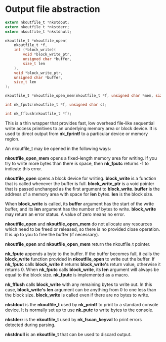# Output file abstraction

```c
extern nkoutfile_t *nkstdout;
extern nkoutfile_t *nkstderr;
extern nkoutfile_t *nkstdnull;

nkoutfile_t *nkoutfile_open(
    nkoutfile_t *f,
    int (*block_write)(
        void *block_write_ptr,
        unsigned char *buffer,
        size_t len
    ),
    void *block_write_ptr,
    unsigned char *buffer,
    size_t len
);

nkoutfile_t *nkoutfile_open_mem(nkoutfile_t *f, unsigned char *mem, size_t size);

int nk_fputc(nkoutfile_t *f, unsigned char c);

int nk_fflush(nkoutfile_t *f);
```

This is a thin wrapper that provides fast, low overhead file-like
sequential write access primitives to an underlying memory area or block
device.  It is used to direct output from __nk_fprintf__ to a particular
device or memory region.

An nkoutfile_t may be opened in the following ways:

__nkoutfile_open_mem__ opens a fixed-length memory area for writing.  If you
try to write more bytes than there is space, then __nk_fputc__ returns -1 to
indicate this error.

__nkoutfile_open__ opens a block device for writing.  __block_write__ is a
function that is called whenever the buffer is full.  __block_write_ptr__ is
a void pointer that is passed unchanged as the first argument to
__block_write__.  __buffer__ is the address of a memory area with space for
__len__ bytes.  __len__ is the block size.

When __block_write__ is called, its __buffer__ argument has the start of the
write buffer, and its __len__ argument has the number of bytes to write. 
__block_write__ may return an error status.  A value of zero means no error.

__nkoutfile_open__ and __nkoutfile_open_mem__ do not allocate any resources
which need to be freed or released, so there is no provided close operation. 
It is up to you to free the buffer (if necessary).

__nkoutfile_open__ and __nkoutfile_open_mem__ return the nkoutfile_t
pointer.

__nk_fputc__ appends a byte to the buffer.  If the buffer becomes full, it
calls the __block_write__ function provided in __nkoutfile_open__ to write
out the buffer.  If __nk_fputc__ calls __block_write__ it returns
__block_write's__ return value, otherwise it returns 0.  When __nk_fputc__
calls __block_write__, its __len__ argument will always be equal to the
block size.  __nk_fputc__ is implemented as a macro.

__nk_fflush__ calls __block_write__ with any remaining bytes to write out. 
In this case, __block_write's__ __len__ argument can be anything from 0 to
one less than the block size.  __block_write__ is called even if there are
no bytes to write.

__nkstdout__ is the __nkoutfile_t__ used by __nk_printf__ to print to a
standard console device.  It is normally set up to use __nk_putc__ to write
bytes to the console.

__nkstderr__ is the __nkoutfile_t__ used by __nk_fscan_keyval__ to print
errors detected during parsing.

__nkstdnull__ is an __nkoutfile_t__ that can be used to discard output.
